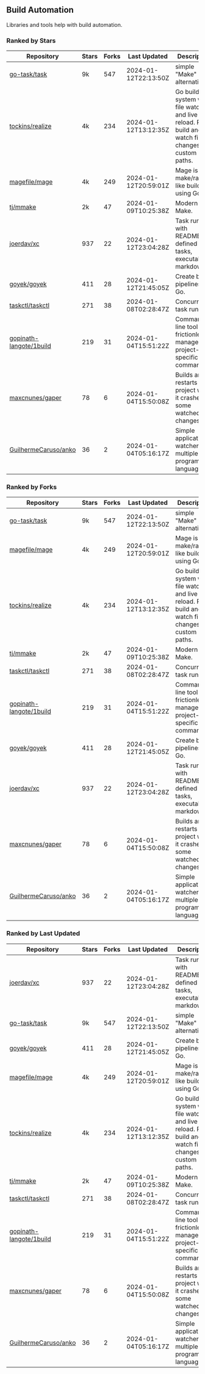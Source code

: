 ## Build Automation

Libraries and tools help with build automation.

### Ranked by Stars

| Repository | Stars | Forks | Last Updated | Description | 
|------------|-------|-------|--------------|-------------|
| [go-task/task](https://github.com/go-task/task) | 9k | 547 | 2024-01-12T22:13:50Z |  simple "Make" alternative. |
| [tockins/realize](https://github.com/tockins/realize) | 4k | 234 | 2024-01-12T13:12:35Z |  Go build a system with file watchers and live to reload. Run, build and watch file changes with custom paths. |
| [magefile/mage](https://github.com/magefile/mage) | 4k | 249 | 2024-01-12T20:59:01Z |  Mage is a make/rake-like build tool using Go. |
| [tj/mmake](https://github.com/tj/mmake) | 2k | 47 | 2024-01-09T10:25:38Z |  Modern Make. |
| [joerdav/xc](https://github.com/joerdav/xc) | 937 | 22 | 2024-01-12T23:04:28Z |  Task runner with README.md defined tasks, executable markdown. |
| [goyek/goyek](https://github.com/goyek/goyek) | 411 | 28 | 2024-01-12T21:45:05Z |  Create build pipelines in Go. |
| [taskctl/taskctl](https://github.com/taskctl/taskctl) | 271 | 38 | 2024-01-08T02:28:47Z |  Concurrent task runner. |
| [gopinath-langote/1build](https://github.com/gopinath-langote/1build) | 219 | 31 | 2024-01-04T15:51:22Z |  Command line tool to frictionlessly manage project-specific commands. |
| [maxcnunes/gaper](https://github.com/maxcnunes/gaper) | 78 | 6 | 2024-01-04T15:50:08Z |  Builds and restarts a Go project when it crashes or some watched file changes. |
| [GuilhermeCaruso/anko](https://github.com/GuilhermeCaruso/anko) | 36 | 2 | 2024-01-04T05:16:17Z |  Simple application watcher for multiple programming languages. |

### Ranked by Forks

| Repository | Stars | Forks | Last Updated | Description | 
|------------|-------|-------|--------------|-------------|
| [go-task/task](https://github.com/go-task/task) | 9k | 547 | 2024-01-12T22:13:50Z |  simple "Make" alternative. |
| [magefile/mage](https://github.com/magefile/mage) | 4k | 249 | 2024-01-12T20:59:01Z |  Mage is a make/rake-like build tool using Go. |
| [tockins/realize](https://github.com/tockins/realize) | 4k | 234 | 2024-01-12T13:12:35Z |  Go build a system with file watchers and live to reload. Run, build and watch file changes with custom paths. |
| [tj/mmake](https://github.com/tj/mmake) | 2k | 47 | 2024-01-09T10:25:38Z |  Modern Make. |
| [taskctl/taskctl](https://github.com/taskctl/taskctl) | 271 | 38 | 2024-01-08T02:28:47Z |  Concurrent task runner. |
| [gopinath-langote/1build](https://github.com/gopinath-langote/1build) | 219 | 31 | 2024-01-04T15:51:22Z |  Command line tool to frictionlessly manage project-specific commands. |
| [goyek/goyek](https://github.com/goyek/goyek) | 411 | 28 | 2024-01-12T21:45:05Z |  Create build pipelines in Go. |
| [joerdav/xc](https://github.com/joerdav/xc) | 937 | 22 | 2024-01-12T23:04:28Z |  Task runner with README.md defined tasks, executable markdown. |
| [maxcnunes/gaper](https://github.com/maxcnunes/gaper) | 78 | 6 | 2024-01-04T15:50:08Z |  Builds and restarts a Go project when it crashes or some watched file changes. |
| [GuilhermeCaruso/anko](https://github.com/GuilhermeCaruso/anko) | 36 | 2 | 2024-01-04T05:16:17Z |  Simple application watcher for multiple programming languages. |

### Ranked by Last Updated

| Repository | Stars | Forks | Last Updated | Description | 
|------------|-------|-------|--------------|-------------|
| [joerdav/xc](https://github.com/joerdav/xc) | 937 | 22 | 2024-01-12T23:04:28Z |  Task runner with README.md defined tasks, executable markdown. |
| [go-task/task](https://github.com/go-task/task) | 9k | 547 | 2024-01-12T22:13:50Z |  simple "Make" alternative. |
| [goyek/goyek](https://github.com/goyek/goyek) | 411 | 28 | 2024-01-12T21:45:05Z |  Create build pipelines in Go. |
| [magefile/mage](https://github.com/magefile/mage) | 4k | 249 | 2024-01-12T20:59:01Z |  Mage is a make/rake-like build tool using Go. |
| [tockins/realize](https://github.com/tockins/realize) | 4k | 234 | 2024-01-12T13:12:35Z |  Go build a system with file watchers and live to reload. Run, build and watch file changes with custom paths. |
| [tj/mmake](https://github.com/tj/mmake) | 2k | 47 | 2024-01-09T10:25:38Z |  Modern Make. |
| [taskctl/taskctl](https://github.com/taskctl/taskctl) | 271 | 38 | 2024-01-08T02:28:47Z |  Concurrent task runner. |
| [gopinath-langote/1build](https://github.com/gopinath-langote/1build) | 219 | 31 | 2024-01-04T15:51:22Z |  Command line tool to frictionlessly manage project-specific commands. |
| [maxcnunes/gaper](https://github.com/maxcnunes/gaper) | 78 | 6 | 2024-01-04T15:50:08Z |  Builds and restarts a Go project when it crashes or some watched file changes. |
| [GuilhermeCaruso/anko](https://github.com/GuilhermeCaruso/anko) | 36 | 2 | 2024-01-04T05:16:17Z |  Simple application watcher for multiple programming languages. |

